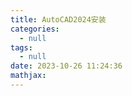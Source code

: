 ```yaml
---
title: AutoCAD2024安装
categories:
  - null
tags:
  - null
date: 2023-10-26 11:24:36
mathjax:
---
```

